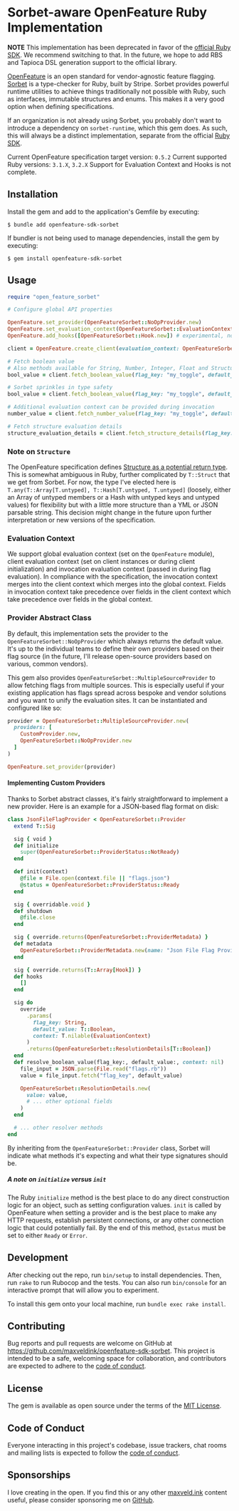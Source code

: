 # Sorbet-aware OpenFeature Ruby Implementation

**NOTE** This implementation has been deprecated in favor of the [official Ruby SDK](https://github.com/open-feature/ruby-sdk). We recommend switching to that. In the future, we hope to add RBS and Tapioca DSL generation support to the official library.

[OpenFeature](https://openfeature.dev) is an open standard for vendor-agnostic feature flagging. [Sorbet](https://sorbet.org) is a type-checker for Ruby, built by Stripe. Sorbet provides powerful runtime utilities to achieve things traditionally not possible with Ruby, such as interfaces, immutable structures and enums. This makes it a very good option when defining specifications.

If an organization is not already using Sorbet, you probably don't want to introduce a dependency on `sorbet-runtime`, which this gem does. As such, this will always be a distinct implementation, separate from the official [Ruby SDK](https://github.com/open-feature/ruby-sdk).

Current OpenFeature specification target version: `0.5.2`
Current supported Ruby versions: `3.1.X`, `3.2.X`
Support for Evaluation Context and Hooks is not complete.

## Installation

Install the gem and add to the application's Gemfile by executing:

    $ bundle add openfeature-sdk-sorbet

If bundler is not being used to manage dependencies, install the gem by executing:

    $ gem install openfeature-sdk-sorbet

## Usage

```ruby
require "open_feature_sorbet"

# Configure global API properties

OpenFeature.set_provider(OpenFeatureSorbet::NoOpProvider.new)
OpenFeature.set_evaluation_context(OpenFeatureSorbet::EvaluationContext.new(fields: { "globally" => "available" }))
OpenFeature.add_hooks([OpenFeatureSorbet::Hook.new]) # experimental, not fully supported

client = OpenFeature.create_client(evaluation_context: OpenFeatureSorbet::EvaluationContext.new(fields: { "client" => "available" }))

# Fetch boolean value
# Also methods available for String, Number, Integer, Float and Structure (Hash)
bool_value = client.fetch_boolean_value(flag_key: "my_toggle", default_value: false) # => (true or false)

# Sorbet sprinkles in type safety
bool_value = client.fetch_boolean_value(flag_key: "my_toggle", default_value: "bad!") # => raises TypeError from Sorbet, invalid default value

# Additional evaluation context can be provided during invocation
number_value = client.fetch_number_value(flag_key: "my_toggle", default_value: 1, context: OpenFeatureSorbet::EvaluationContext.new(fields: { "only_this_call_site" => 10 })) # => merges client and global context

# Fetch structure evaluation details
structure_evaluation_details = client.fetch_structure_details(flag_key: "my_structure", default_value: { "a" => "fallback" }) # => EvaluationDetails(value: Hash, flag_key: "my_structure", ...)
```

### Note on `Structure`

The OpenFeature specification defines [Structure as a potential return type](https://openfeature.dev/specification/types#structure). This is somewhat ambiguous in Ruby, further complicated by `T::Struct` that we get from Sorbet. For now, the type I've elected here is `T.any(T::Array[T.untyped], T::Hash[T.untyped, T.untyped]` (loosely, either an Array of untyped members or a Hash with untyped keys and untyped values) for flexibility but with a little more structure than a YML or JSON parsable string. This decision might change in the future upon further interpretation or new versions of the specification.

### Evaluation Context

We support global evaluation context (set on the `OpenFeature` module), client evaluation context (set on client instances or during client initialization) and invocation evaluation context (passed in during flag evaluation). In compliance with the specification, the invocation context merges into the client context which merges into the global context. Fields in invocation context take precedence over fields in the client context which take precedence over fields in the global context.

### Provider Abstract Class

By default, this implementation sets the provider to the `OpenFeatureSorbet::NoOpProvider` which always returns the default value. It's up to the individual teams to define their own providers based on their flag source (in the future, I'll release open-source providers based on various, common vendors).

This gem also provides `OpenFeatureSorbet::MultipleSourceProvider` to allow fetching flags from multiple sources. This is especially useful if your existing application has flags spread across bespoke and vendor solutions and you want to unify the evaluation sites. It can be instantiated and configured like so:

```ruby
provider = OpenFeatureSorbet::MultipleSourceProvider.new(
  providers: [
    CustomProvider.new,
    OpenFeatureSorbet::NoOpProvider.new
  ]
)

OpenFeature.set_provider(provider)
```

#### Implementing Custom Providers

Thanks to Sorbet abstract classes, it's fairly straightforward to implement a new provider. Here is an example for a JSON-based flag format on disk:

```ruby
class JsonFileFlagProvider < OpenFeatureSorbet::Provider
  extend T::Sig

  sig { void }
  def initialize
    super(OpenFeatureSorbet::ProviderStatus::NotReady)
  end

  def init(context)
    @file = File.open(context.file || "flags.json")
    @status = OpenFeatureSorbet::ProviderStatus::Ready
  end

  sig { overridable.void }
  def shutdown
    @file.close
  end

  sig { override.returns(OpenFeatureSorbet::ProviderMetadata) }
  def metadata
    OpenFeatureSorbet::ProviderMetadata.new(name: "Json File Flag Provider")
  end

  sig { override.returns(T::Array[Hook]) }
  def hooks
    []
  end

  sig do
    override
      .params(
        flag_key: String,
        default_value: T::Boolean,
        context: T.nilable(EvaluationContext)
      )
      .returns(OpenFeatureSorbet::ResolutionDetails[T::Boolean])
  end
  def resolve_boolean_value(flag_key:, default_value:, context: nil)
    file_input = JSON.parse(File.read("flags.rb"))
    value = file_input.fetch("flag_key", default_value)

    OpenFeatureSorbet::ResolutionDetails.new(
      value: value,
      # ... other optional fields
    )
  end

  # ... other resolver methods
end
```

By inheriting from the `OpenFeatureSorbet::Provider` class, Sorbet will indicate what methods it's expecting and what their type signatures should be.

##### A note on `initialize` versus `init`

The Ruby `initialize` method is the best place to do any direct construction logic for an object, such as setting configuration values. `init` is called by OpenFeature when setting a provider and is the best place to make any HTTP requests, establish persistent connections, or any other connection logic that could potentially fail. By the end of this method, `@status` must be set to either `Ready` or `Error`.

## Development

After checking out the repo, run `bin/setup` to install dependencies. Then, run `rake` to run Rubocop and the tests. You can also run `bin/console` for an interactive prompt that will allow you to experiment.

To install this gem onto your local machine, run `bundle exec rake install`.

## Contributing

Bug reports and pull requests are welcome on GitHub at https://github.com/maxveldink/openfeature-sdk-sorbet. This project is intended to be a safe, welcoming space for collaboration, and contributors are expected to adhere to the [code of conduct](https://github.com/maxveldink/openfeature-sdk-sorbet/blob/master/CODE_OF_CONDUCT.md).

## License

The gem is available as open source under the terms of the [MIT License](https://opensource.org/licenses/MIT).

## Code of Conduct

Everyone interacting in this project's codebase, issue trackers, chat rooms and mailing lists is expected to follow the [code of conduct](https://github.com/maxveldink/openfeature-sdk-sorbet/blob/master/CODE_OF_CONDUCT.md).

## Sponsorships

I love creating in the open. If you find this or any other [maxveld.ink](https://maxveld.ink) content useful, please consider sponsoring me on [GitHub](https://github.com/sponsors/maxveldink).
